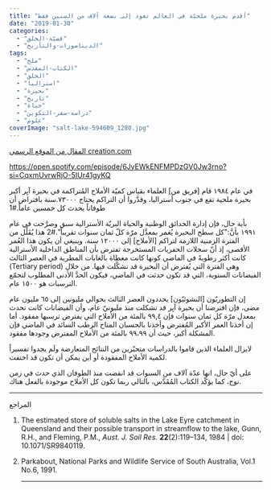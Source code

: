 ```yaml
---
title: "أقدم بحيرة ملحيّة في العالم تعود إلى بضعة آلاف من السنين فقط"
date: "2019-01-30"
categories: 
  - "قضيّة-الخلق"
  - "الديناصورات-والتأريخ"
tags: 
  - "ملح"
  - "الكتاب-المقدس"
  - "الخلق"
  - "استراليا"
  - "بحيرة"
  - "تاريخ"
  - "حياة"
  - "دراسة-سفر-التكوين"
  - "علوم"
coverImage: "salt-lake-594609_1280.jpg"
---
```


[المقال من الموقع الرسمي creation.com](https://creation.com/%D8%A3%D9%82%D8%AF%D9%85-%D8%A8%D8%AD%D9%8A%D8%B1%D8%A9-%D9%85%D9%84%D8%AD%D9%8A%D9%91%D8%A9-%D9%81%D9%8A-%D8%A7%D9%84%D8%B9%D8%A7%D9%84%D9%85-%D8%AA%D8%B9%D9%88%D8%AF-%D8%A5%D9%84%D9%89-%D8%A8%D8%B6%D8%B9%D8%A9-%D8%A2%D9%84%D8%A7%D9%81-%D9%85%D9%86-%D8%A7%D9%84%D8%B3%D9%86%D9%8A%D9%86-%D9%81%D9%82%D8%B7)

https://open.spotify.com/episode/6JyEWkENFMPDzGV0Jw3rno?si=CqxmUvrwRjO-5IUr41gyKQ

في عام ١٩٨٤ قام \[فريق من\] العلماء بقياس كميّة الأملاح المُتراكمة في بحيرة آيِر أكبر بحيرة ملحية تقع في جنوب أستراليا، وقدَّروا أن التراكم يحتاج ٧٣٠٠٠.سنة بافتراض أن طوفاناً يحدث كل خمسين عاماً.#1

بأية حال، فإن إدارة الحدائق الوطنية والحياة البريّة الأسترالية سبق وصرَّحت في عام ١٩٩١ بأنَّ:"كل سطح البحيرة يُغمر بمعدَّل مرّة كلّ ثمان سنوات تقريباً".#2 هذا يُقَلِّل من الفترة الزمنية اللازمة لتراكم \[الأملاح\] إلى ١٢٠٠٠ سنة. وينبغي أن يكون هذا العُمر الأقصى، إذ أنّ سجلات الحفريات المستخرجة تفترض بأن المناطق الداخلية الأسترالية كانت أكثر رطوبةً في الماضي كونها كانت مغطاة بالغابات المطرية في العصر الثالث (Tertiary period) وهي الفترة التي يُفترض أن البحيرة قد تشكَّلت فيها. من خلال الفيضانات السنوية، التي قد تكون حدثت في الماضي، فيكون الحدَّ الأدنى المطلوب لتجمّع الترسبات هو ١٥٠٠ عام.

إن التطوريّون \[النشوئيّون\] يحددون العصر الثالث بحوالي مليونين إلى ٦٥ مليون عام مضى، فإن افترضنا أن بحيرة آيِر قد تشكلت منذ مليونيّ عام، وأن الفيضانات كانت تحدث بمعدل مرّة كل ثمان سنوات فإن ٩٩,٤ بالمئة من الأملاح التي يفترض ترسبها مفقود. أما إن أخذنا العمر الأكبر المُفترض وأخذنا بالحسبان المناخ الرطب السائد في الماضي فإن المشكلة أكبر، حيث أن ٩٩،٩٩ بالمئة من الأملاح المفترض وجودها مفقود.

لايزال العلماء الذين قاموا بالدراسات متحيّرين من النتائج المتعارضة ولَم يجدوا تفسيراً لكمية الأملاح المفقودة أو أين يمكن أن تكون قد اختفت.

على أيّ حال، انها عدّة آلاف من السنوات قد انقضت منذ الطوفان الذي حدث في زمن نوح، كما يؤكّد الكتاب المُقَدَّس، بالتالي ربما تكون كل الأملاح موجودة بالفعل هناك.

* * *

المراجع

1. The estimated store of soluble salts in the Lake Eyre catchment in Queensland and their possible transport in streamflow to the lake, Gunn, R.H., and Fleming, P.M., _Aust. J. Soil Res._ **22**(2):119–134, 1984 | doi: 10.1071/SR9840119.
2. Parkabout, National Parks and Wildlife Service of South Australia, Vol.1 No.6, 1991. 
    
    * * *
